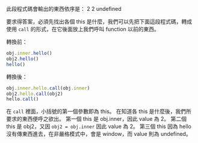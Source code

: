 此段程式碼會輸出的東西依序是：
2
2
undefined

要求得答案，必須先找出各個 this 是什麼，我們可以先把下面這段程式碼，轉成使用 `call` 的形式，在它後面放上我們呼叫 function 以前的東西。

轉換前：
```js
obj.inner.hello()
obj2.hello()
hello()
```

轉換後：
```js
obj.inner.hello.call(obj.inner)
obj2.hello.call(obj2)
hello.call()
```
在 `call` 裡面，小括號的第一個參數即為 this。
在知道各 this 是什麼後，我們所要求的東西便呼之欲出。
第一個 this 是 obj.inner，因此 value 為 2。
第二個 this 是 obj2，又因 `obj2 = obj.inner` 因此 value 為 2。
第三個 this 因為 hello 沒有傳東西進去，在非嚴格模式中，會是 window，而 value 則為 undefined。